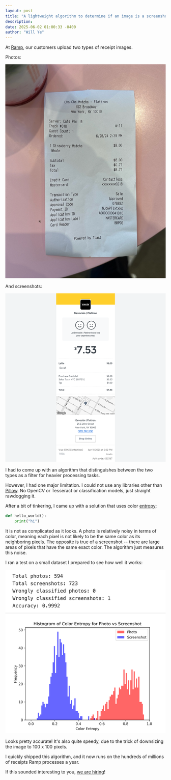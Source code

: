 ```yaml
---
layout: post
title: "A lightweight algorithm to determine if an image is a screenshot or photo"
description:
date: 2025-06-02 01:00:33 -0400
author: "Will Ye"
---
```


At [Ramp](https://ramp.com/), our customers upload two types of receipt images.

Photos:

![receipt-photo](/assets/receipt-photo.jpg)

And screenshots:

![receipt-screenshot](/assets/receipt-screenshot.png)

I had to come up with an algorithm that distinguishes between the two types as a filter for heavier processing tasks.

However, I had one major limitation. I could not use any libraries other than [Pillow](https://pypi.org/project/pillow/). No OpenCV or Tesseract or classification models, just straight rawdogging it.

After a bit of tinkering, I came up with a solution that uses color [entropy](<https://en.wikipedia.org/wiki/Entropy_(information_theory)>):

```python
def hello_world():
    print("hi")
```

It is not as complicated as it looks. A photo is relatively noisy in terms of color, meaning each pixel is not likely to be the same color as its neighboring pixels. The opposite is true of a screenshot -- there are large areas of pixels that have the same exact color. The algorithm just measures this noise.

I ran a test on a small dataset I prepared to see how well it works:

![photo-screenshot-distribution](/assets/photo-screenshot-distribution.png)

Looks pretty accurate! It's also quite speedy, due to the trick of downsizing the image to 100 x 100 pixels.

I quickly shipped this algorithm, and it now runs on the hundreds of millions of receipts Ramp processes a year.

If this sounded interesting to you, [we are hiring](https://ramp.com/careers)!
